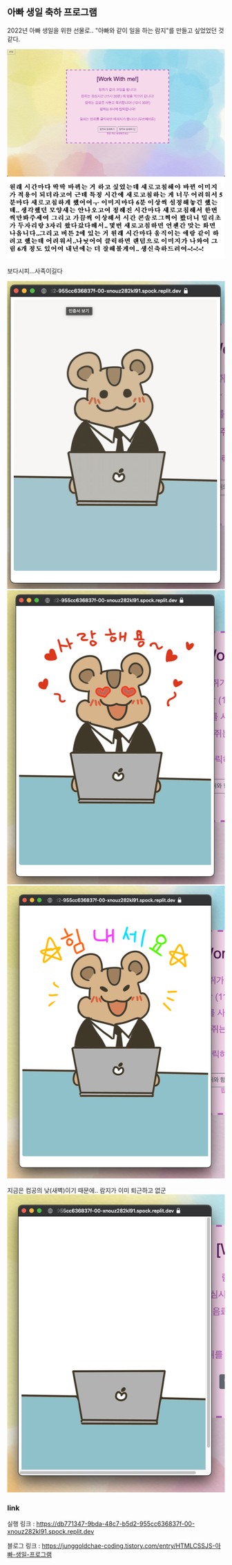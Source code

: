 ## 아빠 생일 축하 프로그램

2022년 아빠 생일을 위한 선물로..
"아빠와 같이 일을 하는 람지"를 만들고 싶었었던 것 같다.

![img](./image/c.png)
![img](./image/7.png)

보다시피...사족이길다

![img](./image/3.png)
![img](./image/4.png)
![img](./image/5.png)

지금은 컴공의 낮(새벽)이기 때문에..
람지가 이미 퇴근하고 없군
![img](./image/6.png)

### link

실행 링크 : https://db771347-9bda-48c7-b5d2-955cc636837f-00-xnouz282kl91.spock.replit.dev

블로그 링크 : https://junggoldchae-coding.tistory.com/entry/HTMLCSSJS-아빠-생일-프로그램

